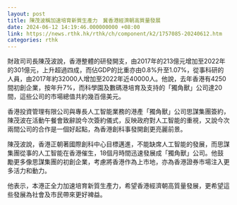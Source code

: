 ```yaml
---
layout: post
title: 陳茂波稱加速培育新質生產力　冀香港經濟朝高質量發展
date: 2024-06-12 14:19:46.000000000 +08:00
link: https://news.rthk.hk/rthk/ch/component/k2/1757085-20240612.htm
categories: rthk
---
```


財政司司長陳茂波說，香港整體的研發開支，由2017年的213億元增加至2022年的301億元，上升超過四成，而佔GDP的比重亦由0.8%升至1.07%，從事科研的人員，由2017年約32000人增加至2022年近40000人。他說，去年香港有4250間初創企業，按年升7%，而科學園及數碼港培育及支持的「獨角獸」公司達20間，這些公司的市場總值共約幾百億美元。

香港投資管理有限公司與專長人工智能業務的港產「獨角獸」公司思謀集團簽約，陳茂波在活動午餐會致辭說今次簽約儀式，反映政府對人工智能的重視，又說今次兩間公司的合作是一個好起點，為香港創科事發開創更亮麗前景。

陳茂波說，香港正朝著國際創科中心目標邁進，不能缺席人工智能的發展，而思謀集團從事的人工智能在香港催生，18個月時間迅速發展成「獨角獸」公司。他鼓勵更多像思謀集團的初創企業，考慮將香港作為上市地，亦為香港證券市場注入更多活力和動力。

他表示，本港正全力加速培育新質生產力，希望香港經濟朝高質量發展，更希望這些發展為社會及市民帶來更好裨益。
